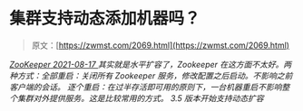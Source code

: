 <!--yml
category: 未分类
date: 0001-01-01 00:00:00
--->

# 集群支持动态添加机器吗？

> 原文：[https://zwmst.com/2069.html](https://zwmst.com/2069.html)

   [ *ZooKeeper* ](https://zwmst.com/zookeeper)*[ <time datetime="2021-08-17T11:22:01+08:00"> 2021-08-17 </time> ](https://zwmst.com/2069.html)  其实就是水平扩容了，Zookeeper 在这方面不太好。两种方式：全部重启：关闭所有 Zookeeper 服务，修改配置之后启动。不影响之前客户端的会话。
逐个重启：在过半存活即可用的原则下，一台机器重启不影响整个集群对外提供服务。这是比较常用的方式。
3.5 版本开始支持动态扩容*